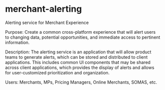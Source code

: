 # merchant-alerting
Alerting service for Merchant Experience


Purpose:
Create a common cross-platform experience that will alert users to changing data, potential opportunities, and immediate access to pertinent information.

Description:
The alerting service is an application that will allow product teams to generate alerts, which can be stored and distributed to client applications. This includes common UI components that may be shared across client applications, which provides the display of alerts and allows for user-customized prioritization and organization.

Users:
Merchants, MPs, Pricing Managers, Online Merchants, SOMAS, etc.